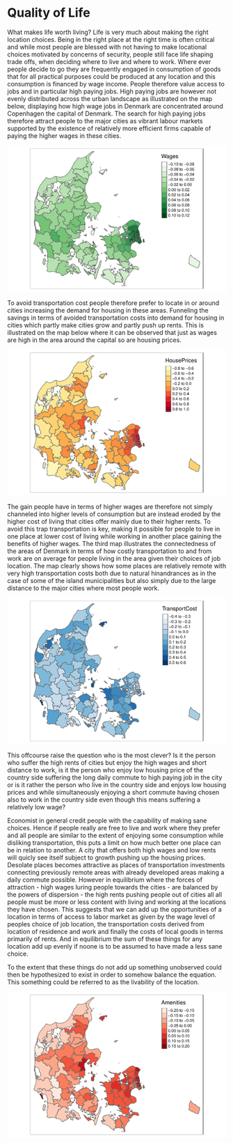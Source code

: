 # Quality of Life

What makes life worth living? Life is very much about making the right location choices. Being in the right place at the right time is often critical and while most people are blessed with not having to make locational choices motivated by concerns of security, people still face life shaping trade offs, when deciding where to live and where to work. Where ever people decide to go they are frequently engaged in consumption of goods that for all practical purposes could be produced at any location and this consumption is financed by wage income. People therefore value access to jobs and in particular high paying jobs. High paying jobs are however not evenly distributed across the urban landscape as illustrated on the map below, displaying how high wage jobs in Denmark are concentrated around Copenhagen the capital of Denmark. The search for high paying jobs therefore attract people to the major cities as vibrant labour markets supported by the existence of relatively more efficient firms capable of paying the higher wages in these cities. 

![alt text](https://github.com/JesperHybel/Quality_of_Life/blob/master/ezgif-5-0449e3e9e3.pdf-1.png)

To avoid transportation cost people therefore prefer to locate in or around cities increasing the demand for housing in these areas. Funneling the savings in terms of avoided transportation costs into demand for housing in cities which partly make cities grow and partly push up rents. This is illustrated on the map below where it can be observed that just as wages are high in the area around the capital so are housing prices.

![alt text](https://github.com/JesperHybel/Quality_of_Life/blob/master/ezgif-5-591e1dcada.pdf-1.png)

The gain people have in terms of higher wages are therefore not simply channeled into higher levels of consumption but are instead eroded by the higher cost of living that cities offer mainly due to their higher rents. To avoid this trap transportation is key, making it possible for people to live in one place at lower cost of living while working in another place gaining the benefits of higher wages. The third map illustrates the connectedness of the areas of Denmark in terms of how costly transportation to and from work are on average for people living in the area given their choices of job location. The map clearly shows how some places are relatively remote with very high transportation costs both due to natural hinandrances as in the case of some of the island municipalities but also simply due to the large distance to the major cities where most people work.

![alt text](https://github.com/JesperHybel/Quality_of_Life/blob/master/ezgif-5-a426dc63ca.pdf-1.png)

This offcourse raise the question who is the most clever? Is it the person who suffer the high rents of cities but enjoy the high wages and short distance to work, is it the person who enjoy low housing price of the country side suffering the long daily commute to high paying job in the city or is it rather the person who live in the country side and enjoys low housing prices and while simultaneously enjoying a short commute having chosen also to work in the country side even though this means suffering a relatively low wage? 

Economist in general credit people with the capability of making sane choices. Hence if people really are free to live and work where they prefer and all people are similar to the extent of enjoying some consumption while disliking transportation, this puts a limit on how much better one place can be in relation to another. A city that offers both high wages and low rents will quicly see itself subject to growth pushing up the housing prices. Desolate places becomes attractive as places of transportation investments connecting previously remote areas with already developed areas making a daily commute possible. However in equilibrium where the forces of attraction - high wages luring people towards the cities - are balanced by the powers of dispersion - the high rents pushing people out of cities all all people must be more or less content with living and working at the locations they have chosen. This suggests that we can add up the opportunities of a location in terms of access to labor market as given by the wage level of peoples choice of job location, the transportation costs derived from location of residence and work and finally the costs of local goods in terms primarily of rents. And in equilibrium the sum of these things for any location add up evenly if noone is to be assumed to have made a less sane choice.

To the extent that these things do not add up something unobserved could then be hypothesized to exist in order to somehow balance the equation. This something could be referred to as the livability of the location. 


![alt text](https://github.com/JesperHybel/Quality_of_Life/blob/master/ezgif-5-43cfde1a8c.pdf-1.png)






